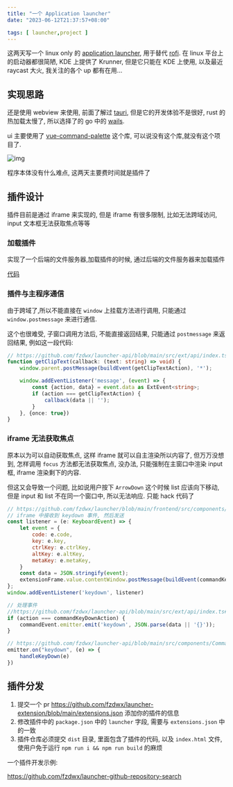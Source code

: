 ```yaml
---
title: "一个 Application launcher"
date: "2023-06-12T21:37:57+08:00"

tags: [ launcher,project ]
---
```


这两天写一个 linux only 的 [application launcher](https://github.com/fzdwx/launcher),
用于替代 [rofi](/blog/2022-09-18-about-rofi).
在 linux 平台上的启动器都很简陋, KDE 上提供了 Krunner, 但是它只能在 KDE 上使用,
以及最近 raycast 大火, 我关注的各个 up 都有在用...

## 实现思路

还是使用 webview 来使用, 前面了解过 [tauri](https://github.com/tauri-apps/tauri), 但是它的开发体验不是很好, rust
的热加载太慢了, 所以选择了的 go 中的 [wails](https://github.com/wailsapp/wails).

ui 主要使用了 [vue-command-palette](https://github.com/xiaoluoboding/vue-command-palette) 这个库, 可以说没有这个库,就没有这个项目了.

![img](/images/img_10.png)

程序本体没有什么难点, 这两天主要费时间就是插件了

## 插件设计

插件目前是通过 iframe 来实现的, 但是 iframe 有很多限制, 比如无法跨域访问, input 文本框无法获取焦点等等

### 加载插件

实现了一个后端的文件服务器,加载插件的时候, 通过后端的文件服务器来加载插件

[代码](https://github.com/fzdwx/launcher/blob/main/pkg/extensions/server.go#L29)

### 插件与主程序通信

由于跨域了,所以不能直接在 `window` 上挂载方法进行调用, 只能通过 `window.postmessage` 来进行通信.

这个也很难受, 子窗口调用方法后, 不能直接返回结果, 只能通过 `postmessage` 来返回结果, 例如这一段代码:

```ts
// https://github.com/fzdwx/launcher-api/blob/main/src/ext/api/index.ts#LL21C1-L34C2
function getClipText(callback: (text: string) => void) {
    window.parent.postMessage(buildEvent(getClipTextAction), '*');

    window.addEventListener('message', (event) => {
        const {action, data} = event.data as ExtEvent<string>;
        if (action === getClipTextAction) {
            callback(data || '');
        }
    }, {once: true})
}
```

### iframe 无法获取焦点

原本以为可以自动获取焦点, 这样 iframe 就可以自主渲染所以内容了, 但万万没想到, 怎样调用 `focus` 方法都无法获取焦点,
没办法, 只能强制在主窗口中渲染 input 框, iframe 渲染剩下的内容.

但这又会导致一个问题, 比如说用户按下 `ArrowDown` 这个时候 list 应该向下移动, 但是 input 和 list 不在同一个窗口中,
所以无法响应. 只能 hack 代码了

```js
// https://github.com/fzdwx/launcher/blob/main/frontend/src/components/ExtensionFrame.vue#L33-L43
// iframe 中接收到 keydown 事件, 然后发送
const listener = (e: KeyboardEvent) => {
    let event = {
        code: e.code,
        key: e.key,
        ctrlKey: e.ctrlKey,
        altKey: e.altKey,
        metaKey: e.metaKey,
    }
    const data = JSON.stringify(event);
    extensionFrame.value.contentWindow.postMessage(buildEvent(commandKeyDownAction, data), "*")
};
window.addEventListener('keydown', listener)

// 处理事件
//https://github.com/fzdwx/launcher-api/blob/main/src/ext/api/index.ts#L86
if (action === commandKeyDownAction) {
    commandEvent.emitter.emit('keydown', JSON.parse(data || '{}'));
}

// https://github.com/fzdwx/launcher-api/blob/main/src/components/Command.vue#L230
emitter.on("keydown", (e) => {
    handleKeyDown(e)
})
```

## 插件分发

1. 提交一个 pr https://github.com/fzdwx/launcher-extension/blob/main/extensions.json 添加你的插件的信息
2. 修改插件中的 `package.json` 中的 `launcher` 字段, 需要与 `extensions.json` 中的一致
3. 插件仓库必须提交 `dist` 目录, 里面包含了插件的代码, 以及 `index.html` 文件,
   使用户免于运行 `npm run i && npm run build` 的麻烦

一个插件开发示例:

https://github.com/fzdwx/launcher-github-repository-search
